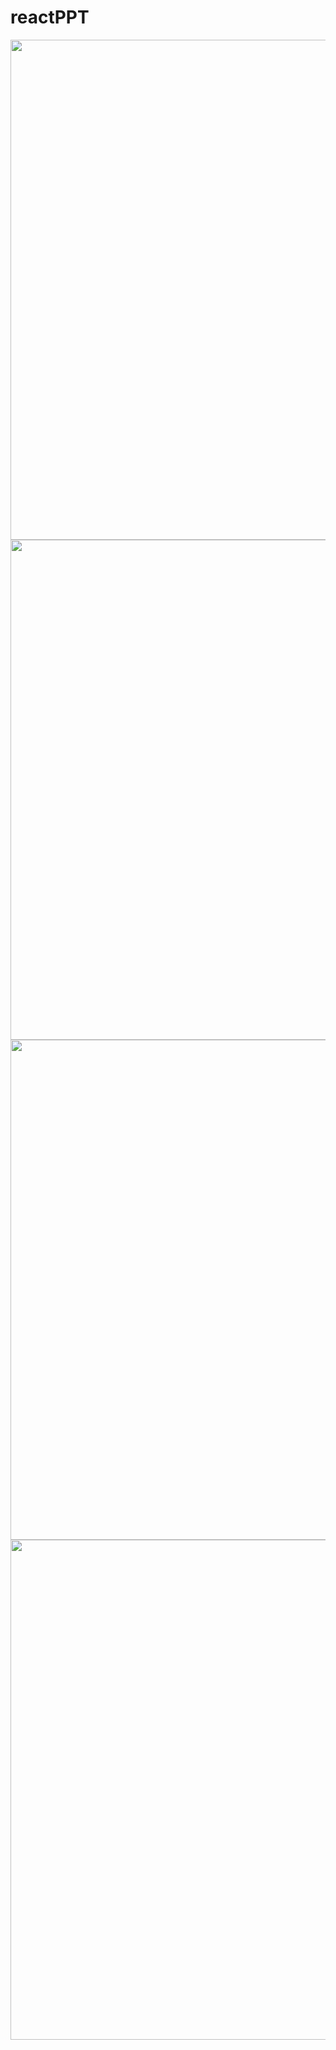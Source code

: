 # reactPPT

<img src="https://github.com/ParkKyungWan/ReactPPT/assets/48673195/ad8e7476-c98e-46dd-9d4a-3cf5e0d3d92d" width="800"/>

<img src="https://github.com/ParkKyungWan/ReactPPT/assets/48673195/ac202038-7935-4227-850a-3997f7adeda9" width="800"/>

<img src="https://github.com/ParkKyungWan/ReactPPT/assets/48673195/657e0c94-ef4a-4dad-890b-abdd06f71a8b" width="800"/>

<img src="https://github.com/ParkKyungWan/ReactPPT/assets/48673195/aa315a94-7686-48ca-84ff-1520f53c8377" width="800"/>

